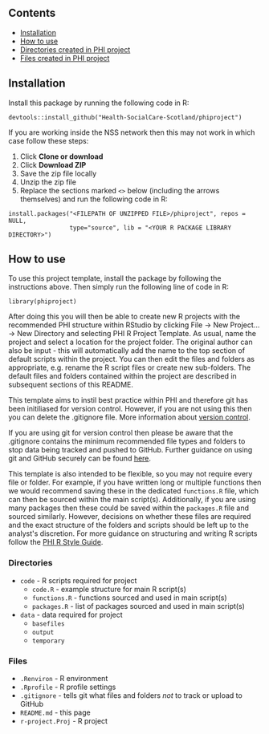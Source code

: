 ## Contents
- [Installation](#installation)
- [How to use](#how-to-use)
- [Directories created in PHI project](#directories)
- [Files created in PHI project](#files)

## Installation
Install this package by running the following code in R:
```{r install, eval = FALSE}
devtools::install_github("Health-SocialCare-Scotland/phiproject")
```

If you are working inside the NSS network then this may not work in which case follow these steps:
1. Click **Clone or download**
2. Click **Download ZIP**
3. Save the zip file locally
4. Unzip the zip file
5. Replace the sections marked `<>` below (including the arrows themselves) and run the following code in R:

```{r source-installation, eval = FALSE}
install.packages("<FILEPATH OF UNZIPPED FILE>/phiproject", repos = NULL,
                 type="source", lib = "<YOUR R PACKAGE LIBRARY DIRECTORY>")
```

## How to use

To use this project template, install the package by following the instructions above. Then simply run the following line of code in R:
```{r install, eval = FALSE}
library(phiproject)
```
After doing this you will then be able to create new R projects with the recommended PHI structure within RStudio by clicking File -> New Project... -> New Directory and selecting PHI R Project Template. As usual, name the project and select a location for the project folder. The original author can also be input - this will automatically add the name to the top section of default scripts within the project. You can then edit the files and folders as appropriate, e.g. rename the R script files or create new sub-folders. The default files and folders contained within the project are described in subsequent sections of this README.

This template aims to instil best practice within PHI and therefore git has been initiliased for version control. However, if you are not using this then you can delete the .gitignore file. More information about [version control](https://github.com/NHS-NSS-transforming-publications/resources/blob/master/version-control.md).

If you are using git for version control then please be aware that the .gitignore contains the minimum recommended file types and folders to stop data being tracked and pushed to GitHub. Further guidance on using git and GitHub securely can be found [here](https://github.com/NHS-NSS-transforming-publications/GitHub-guidance).

This template is also intended to be flexible, so you may not require every file or folder. For example, if you have written long or multiple functions then we would recommend saving these in the dedicated `functions.R` file, which can then be sourced within the main script(s). Additionally, if you are using many packages then these could be saved within the `packages.R` file and sourced similarly. However, decisions on whether these files are required and the exact structure of the folders and scripts should be left up to the analyst's discretion. For more guidance on structuring and writing R scripts follow the [PHI R Style Guide](https://github.com/Health-SocialCare-Scotland/R-Resources/blob/master/PHI%20R%20style%20guide.md).

### Directories
  * `code` - R scripts required for project
    + `code.R` - example structure for main R script(s)
    + `functions.R` - functions sourced and used in main script(s)
    + `packages.R` - list of packages sourced and used in main script(s)
  * `data` - data required for project
    + `basefiles`
    + `output`
    + `temporary`

### Files
  * `.Renviron` - R environment
  * `.Rprofile` - R profile settings
  * `.gitignore` - tells git what files and folders *not* to track or upload to GitHub
  * `README.md` - this page
  * `r-project.Proj` - R project
  


